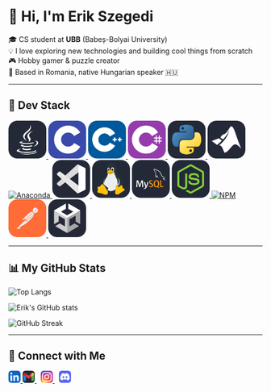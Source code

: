 # 👋 Hi, I'm Erik Szegedi

🎓 CS student at **UBB** (Babeș-Bolyai University)  
💡 I love exploring new technologies and building cool things from scratch  
🎮 Hobby gamer & puzzle creator  
📍 Based in Romania, native Hungarian speaker 🇭🇺

---

## 🧰 Dev Stack

<p align="left">
  <a href="https://dev.java" target="_blank"> 
    <img src="https://raw.githubusercontent.com/tandpfun/skill-icons/main/icons/Java-Dark.svg" alt="Java" width="75" height="75"/> 
  </a>
  <a href="https://en.wikipedia.org/wiki/C_(programming_language)" target="_blank"> 
    <img src="https://raw.githubusercontent.com/tandpfun/skill-icons/main/icons/C.svg" alt="C" width="75" height="75"/> 
  </a>
  <a href="https://isocpp.org/" target="_blank"> 
    <img src="https://raw.githubusercontent.com/tandpfun/skill-icons/main/icons/CPP.svg" alt="C++" width="75" height="75"/> 
  </a>
  <a href="https://learn.microsoft.com/en-us/dotnet/csharp/" target="_blank"> 
    <img src="https://raw.githubusercontent.com/tandpfun/skill-icons/main/icons/CS.svg" alt="C#" width="75" height="75"/> 
  </a>
  <a href="https://www.python.org/" target="_blank"> 
    <img src="https://raw.githubusercontent.com/tandpfun/skill-icons/main/icons/Python-Dark.svg" alt="Python" width="75" height="75"/> 
  </a>
  <a href="https://www.mathworks.com/products/matlab.html" target="_blank"> 
    <img src="https://raw.githubusercontent.com/tandpfun/skill-icons/main/icons/Matlab-Dark.svg" alt="MATLAB" width="75" height="75"/> 
  </a>
  <a href="https://www.anaconda.com/" target="_blank"> 
    <img src="https://raw.githubusercontent.com/tandpfun/skill-icons/main/icons/Anaconda-Dark.svg" alt="Anaconda" width="75" height="75"/> 
  </a>
  <a href="https://code.visualstudio.com/" target="_blank"> 
    <img src="https://raw.githubusercontent.com/tandpfun/skill-icons/main/icons/VSCode-Dark.svg" alt="VSCode" width="75" height="75"/> 
  </a>
  <a href="https://www.linux.org/" target="_blank"> 
    <img src="https://raw.githubusercontent.com/tandpfun/skill-icons/main/icons/Linux-Dark.svg" alt="Linux" width="75" height="75"/> 
  </a>
  <a href="https://www.mysql.com/" target="_blank"> 
    <img src="https://raw.githubusercontent.com/tandpfun/skill-icons/main/icons/MySQL-Dark.svg" alt="MySQL" width="75" height="75"/> 
  </a>
  <a href="https://nodejs.org/" target="_blank"> 
    <img src="https://raw.githubusercontent.com/tandpfun/skill-icons/main/icons/NodeJS-Dark.svg" alt="NodeJS" width="75" height="75"/> 
  </a>
  <a href="https://www.npmjs.com/" target="_blank"> 
    <img src="https://raw.githubusercontent.com/tandpfun/skill-icons/main/icons/Npm-Dark.svg" alt="NPM" width="75" height="75"/> 
  </a>
  <a href="https://www.postman.com/" target="_blank"> 
    <img src="https://raw.githubusercontent.com/tandpfun/skill-icons/main/icons/Postman.svg" alt="Postman" width="75" height="75"/> 
  </a>
  <a href="https://unity.com/" target="_blank"> 
    <img src="https://raw.githubusercontent.com/tandpfun/skill-icons/main/icons/Unity-Dark.svg" alt="Unity" width="75" height="75"/> 
  </a>
</p>

---

## 📊 My GitHub Stats

![Top Langs](https://github-readme-stats.vercel.app/api/top-langs/?username=szupererik2&layout=compact&theme=dark)

![Erik's GitHub stats](https://github-readme-stats.vercel.app/api?username=szupererik2&show_icons=true&theme=dark)

![GitHub Streak](https://github-readme-streak-stats.herokuapp.com/?user=szupererik2&theme=dark)

---

## 🔗 Connect with Me
<a href="https://www.linkedin.com/in/erik-szegedi-1b9747357/" target="_blank">
  <img src="https://github.com/tandpfun/skill-icons/blob/main/icons/LinkedIn.svg" alt="LinkedIn" height="24" />
</a>
<a href="mailto:szegedierik04@gmail.com" target="_blank">
  <img src="https://github.com/tandpfun/skill-icons/blob/main/icons/Gmail-Dark.svg" alt="mail" height="24" />
</a>
&nbsp;
<a href="https://www.instagram.com/erik.szegedi.5/" target="_blank">
  <img src="https://github.com/tandpfun/skill-icons/blob/main/icons/Instagram.svg" alt="instagram" height="24" />
</a>
&nbsp;
<a href="https://discord.gg/qFnCabmxgA" target="_blank">
  <img src="https://github.com/tandpfun/skill-icons/blob/main/icons/Discord.svg" alt="Instagram" height="24" />
</a>
